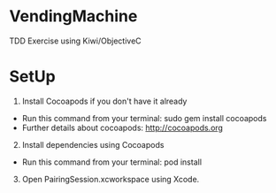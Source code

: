 VendingMachine
==============

TDD Exercise using Kiwi/ObjectiveC

SetUp
=====

1. Install Cocoapods if you don't have it already
  - Run this command from your terminal: sudo gem install cocoapods
  - Further details about cocoapods: http://cocoapods.org
  
2. Install dependencies using Cocoapods
  - Run this command from your terminal: pod install
  
3. Open PairingSession.xcworkspace using Xcode.


